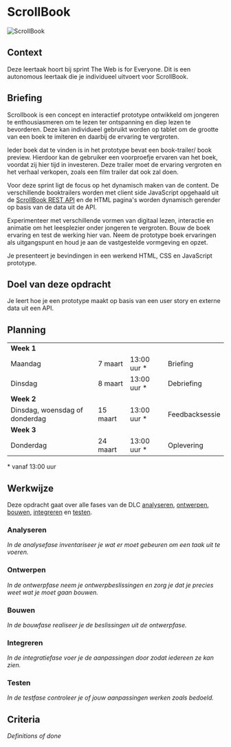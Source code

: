 # ScrollBook

![ScrollBook](https://github.com/fdnd-task/the-startup-scrollbook/blob/cbd43c0fe60f97f8f9715fed8e85443dfc48d3ed/docs/scrollbook.png)

## Context
Deze leertaak hoort bij sprint The Web is for Everyone. Dit is een autonomous leertaak die je individueel uitvoert voor ScrollBook.

## Briefing
Scrollbook is een concept en interactief prototype ontwikkeld om jongeren te enthousiasmeren om te lezen ter ontspanning en diep lezen te bevorderen. Deze kan individueel gebruikt worden op tablet om de grootte van een boek te imiteren en daarbij de ervaring te vergroten. 

Ieder boek dat te vinden is in het prototype bevat een book-trailer/ book preview. Hierdoor kan de gebruiker een voorproefje ervaren van het boek, voordat zij hier tijd in investeren. Deze trailer moet de ervaring vergroten en het verhaal verkopen, zoals een film trailer dat ook zal doen. 

Voor deze sprint ligt de focus op het dynamisch maken van de content. De verschillende booktrailers worden met client side JavaScript opgehaald uit de [ScrollBook REST API](https://scrollbook.api.fdnd.nl/) en de HTML pagina's worden dynamisch gerender op basis van de data uit de API. 

Experimenteer met verschillende vormen van digitaal lezen, interactie en animatie om het leesplezier onder jongeren te vergroten. Bouw de boek ervaring en test de werking hier van. Neem de prototype boek ervaringen als uitgangspunt en houd je aan de vastgestelde vormgeving en opzet. 
 
Je presenteert je bevindingen in een werkend HTML, CSS en JavaScript prototype.

## Doel van deze opdracht
Je leert hoe je een prototype maakt op basis van een user story en externe data uit een API.

## Planning

<table>
    <tr>
        <td colspan="4"><b>Week 1</b></td>
    </tr>
    <tr>
        <td>Maandag</td>
        <td>7 maart</td>
        <td>13:00 uur *</td>
        <td>Briefing</td>
    </tr>
    <tr>
        <td>Dinsdag</td>
        <td>8 maart</td>
        <td>13:00 uur *</td>
        <td>Debriefing</td>
    </tr>
    <tr>
        <td colspan="4"><b>Week 2</b></td>
    </tr>
    <tr>
        <td>Dinsdag, woensdag of donderdag</td>
        <td>15 maart</td>
        <td>13:00 uur *</td>
        <td>Feedbacksessie</td>
    </tr>
    <tr>
        <td colspan="4"><b>Week 3</b></td>
    </tr>
    <tr>
        <td>Donderdag</td>
        <td>24 maart</td>
        <td>13:00 uur *</td>
        <td>Oplevering</td>
    </tr>
</table>
* vanaf 13:00 uur

## Werkwijze
Deze opdracht gaat over alle fases van de DLC [analyseren](#analyseren), [ontwerpen](#ontwerpen), [bouwen](#bouwen), [integreren](#integreren) en [testen](#testen).

### Analyseren
*In de analysefase inventariseer je wat er moet gebeuren om een taak uit te voeren.*

### Ontwerpen
*In de ontwerpfase neem je ontwerpbeslissingen en zorg je dat je precies weet wat je moet gaan bouwen.*

### Bouwen
*In de bouwfase realiseer je de beslissingen uit de ontwerpfase.*

### Integreren
*In de integratiefase voer je de aanpassingen door zodat iedereen ze kan zien.*

### Testen
*In de testfase controleer je of jouw aanpassingen werken zoals bedoeld.*

## Criteria
*Definitions of done*
